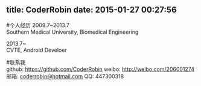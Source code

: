 title: CoderRobin
date: 2015-01-27 00:27:56
---
#个人经历
2009.7~2013.7        
Southern Medical University, Biomedical Engineering

2013.7~                      
CVTE, Android Develoer

#联系我  
github: https://github.com/CoderRobin
weibo: http://weibo.com/206001274
邮箱:     coderrobin@hotmail.com
QQ:       447300318
